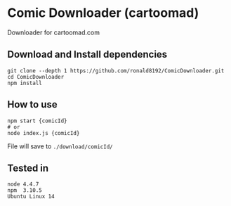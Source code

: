 # Comic Downloader (cartoomad)

Downloader for cartoomad.com

## Download and Install dependencies
    git clone --depth 1 https://github.com/ronald8192/ComicDownloader.git
    cd ComicDownloader
    npm install

## How to use

```
npm start {comicId}
# or
node index.js {comicId}
```

File will save to `./download/comicId/`
 
## Tested in

    node 4.4.7
    npm  3.10.5
    Ubuntu Linux 14


